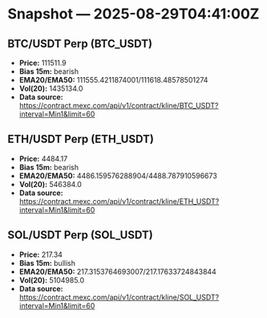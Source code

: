 # Snapshot — 2025-08-29T04:41:00Z

## BTC/USDT Perp (BTC_USDT)
- **Price:** 111511.9
- **Bias 15m:** bearish
- **EMA20/EMA50:** 111555.4211874001/111618.48578501274
- **Vol(20):** 1435134.0
- **Data source:** https://contract.mexc.com/api/v1/contract/kline/BTC_USDT?interval=Min1&limit=60

## ETH/USDT Perp (ETH_USDT)
- **Price:** 4484.17
- **Bias 15m:** bearish
- **EMA20/EMA50:** 4486.159576288904/4488.787910596673
- **Vol(20):** 546384.0
- **Data source:** https://contract.mexc.com/api/v1/contract/kline/ETH_USDT?interval=Min1&limit=60

## SOL/USDT Perp (SOL_USDT)
- **Price:** 217.34
- **Bias 15m:** bullish
- **EMA20/EMA50:** 217.3153764693007/217.17633724843844
- **Vol(20):** 5104985.0
- **Data source:** https://contract.mexc.com/api/v1/contract/kline/SOL_USDT?interval=Min1&limit=60
